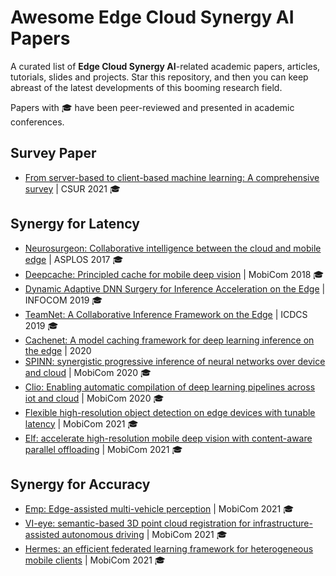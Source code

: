 # Awesome Edge Cloud Synergy AI Papers

A curated list of **Edge Cloud Synergy AI**-related academic papers, articles, tutorials, slides and projects. 
Star this repository, and then you can keep abreast of the latest developments of this booming research field. 

Papers with 🎓 have been peer-reviewed and presented in academic conferences.

## Survey Paper
- [From server-based to client-based machine learning: A comprehensive survey](https://dl.acm.org/doi/pdf/10.1145/3424660) | CSUR 2021 🎓


## Synergy for Latency

- [Neurosurgeon: Collaborative intelligence between the cloud and mobile edge](https://dl.acm.org/doi/pdf/10.1145/3093337.3037698) | ASPLOS 2017 🎓
- [Deepcache: Principled cache for mobile deep vision](https://dl.acm.org/doi/pdf/10.1145/3241539.3241563?casa_token=TfM5y9u3A4cAAAAA:slxhIiXDlHrf1LvQ4_TyblxptKNBWWxpkpjVExCLOxekHiFYqxP0NngV6HTWfgEewBAGf2Ec8mk) | MobiCom 2018 🎓
- [Dynamic Adaptive DNN Surgery for Inference Acceleration on the Edge](https://ieeexplore.ieee.org/document/8737614) | INFOCOM 2019 🎓
- [TeamNet: A Collaborative Inference Framework on the Edge](https://ieeexplore.ieee.org/document/8885231) | ICDCS 2019 🎓
- [Cachenet: A model caching framework for deep learning inference on the edge](https://arxiv.org/pdf/2007.01793.pdf) | 2020
- [SPINN: synergistic progressive inference of neural networks over device and cloud](https://dl.acm.org/doi/pdf/10.1145/3372224.3419194) | MobiCom 2020 🎓
- [Clio: Enabling automatic compilation of deep learning pipelines across iot and cloud](https://people.cs.umass.edu/~dganesan/papers/CLIO-Mobicom2020.pdf) | MobiCom 2020 🎓
- [Flexible high-resolution object detection on edge devices with tunable latency](https://air.tsinghua.edu.cn/pdf/Flexible-High-resolution-Object-Detection-on-Edge-Devices-with-Tunable-Latency.pdf) | MobiCom 2021 🎓
- [Elf: accelerate high-resolution mobile deep vision with content-aware parallel offloading](https://www.msra.cn/wp-content/uploads/2021/03/mobicom21-elf.pdf) | MobiCom 2021 🎓


## Synergy for Accuracy

- [Emp: Edge-assisted multi-vehicle perception](https://xiaoshawnzhu.github.io/emp-mobicom21.pdf) | MobiCom 2021 🎓
- [VI-eye: semantic-based 3D point cloud registration for infrastructure-assisted autonomous driving](https://aiot.ie.cuhk.edu.hk/papers/VI_Eye.pdf) | MobiCom 2021 🎓
- [Hermes: an efficient federated learning framework for heterogeneous mobile clients](https://sites.duke.edu/angli/files/2021/10/2021_Mobicom_Hermes_v1.pdf) | MobiCom 2021 🎓

